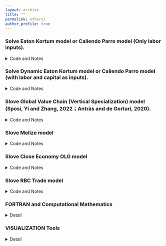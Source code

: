 ```yaml
---
layout: archive
title: ""
permalink: others/
author_profile: true
---
```

  
### Solve Eaton Kortum model or Caliendo Parro model (Only labor inputs).
  <details>
  <summary>Code and Notes</summary>
  [PDF](https://github.com/ypei1/EKCP) &nbsp; [Code](https://github.com/ypei1/EKCP/tree/main/1.simpleEKJ) 
  </details>

### Solve Dynamic Eaton Kortum model or Caliendo Parro model (with labor and capital as inputs).
  <details>
  <summary>Code and Notes</summary>
   [PDF](https://github.com/ypei1/EKCP) &nbsp; [Code](https://github.com/ypei1/EKCP/tree/main/2.CPwithKL.s.s) 
  </details>
 
### Slove Global Value Chain (Vertical Specialization) model (Sposi, Yi and Zhang, 2022；Antràs and de Gortari, 2020).
  <details>
  <summary>Code and Notes</summary>
   [PDF](https://github.com/ypei1/EKCP) &nbsp; [Code](https://github.com/ypei1/EKCP/tree/44d408fa7ed7381a58e7c583f3915619c88fde4c/3.%20Slove%20Global%20Value%20Chain%20model%20(Sposi%2C%20Yi%20and%20Zhang%202022))
  </details>
 
### Slove Melize model 
  <details>
  <summary>Code and Notes</summary>
   [PDF](https://github.com/ypei1/EKCP) &nbsp; [Code]( )
  </details>
  
### Slove Close Economy OLG model 
  <details>
  <summary>Code and Notes</summary>
   [PDF](https://github.com/ypei1/EKCP) &nbsp; [Code]( )
  </details>

  
### Slove RBC Trade model 
  <details>
  <summary>Code and Notes</summary>
   [PDF](https://github.com/ypei1/EKCP) &nbsp; [Code]( )
  </details>
  
### FORTRAN and Computational Mathematics
  <details>
  <summary>Detail</summary>
    
    [Fortran](http://micro.ustc.edu.cn/Fortran/ZJDing/) 
    
    Computational Mathematics
    
    http://home.ustc.edu.cn/~zegang/refbook/%E6%95%B0%E5%80%BC%E8%AE%A1%E7%AE%97%E6%96%B9%E6%B3%95%E5%92%8C%E7%AE%97%E6%B3%95.pdf
    
    http://micro.ustc.edu.cn/CompPhy/lecturenote/comp_sun_1.pdf
    
    http://micro.ustc.edu.cn/CompPhy/lecturenote/comp_sun_2.pdf
    
    http://micro.ustc.edu.cn/CompPhy/lecturenote/comp_sun_3_4.pdf

    http://home.ustc.edu.cn/~zegang/refbook/TaoPang.pdf

    
    
  </details>

### VISUALIZATION Tools
  <details>
  <summary>Detail</summary>
    
#### https://www.data-to-viz.com/graph/edge_bundling.html         https://www.data-to-viz.com/graph/chord.html
    
#### https://d3js.org/

#### https://geonetworks.github.io/

#### http://vis.stanford.edu/

#### http://idl.cs.washington.edu/

#### https://library.unc.edu/data/network-visualization/

#### https://mohitmayank.com/projects/

#### https://journals.library.ualberta.ca/istl/index.php/istl/article/view/2600/2615

  </details>


<!--   
 
 http://home.ustc.edu.cn/~zegang/
 
I am a PhD student in Economics at the [Universtity of Houston](https://www.uh.edu/class/economics/).  I am interested in topics related to International trade, Spatial Economics, and Macroeconometrics.

  <details>
  <summary>score</summary>
  <a href="/files/Flower"> score </a>. 
  </details>
 # Score
- Flower <a href="/files/Flower/1.png"> 1  </a>   - <a href="/files/Flower/2.png"> 2 - <a href="/files/Flower/3.png"> 3 - <a href="/files/Flower/3.png"> 4 

- Landscape <a href="/files/Landscape/1.png"> 1 </a> -<a href="/files/Landscape/2.png"> 2 </a> -<a href="/files/Landscape/2.png"> 3 </a> -<a href="/files/Landscape/4.png"> 4 </a> -<a href="/files/Landscape/5.png"> 5 </a> -<a href="/files/Landscape/6.png"> 6 </a> -<a href="/files/Landscape/7.png"> 7 </a> -<a href="/files/Landscape/8.png"> 8 </a> -<a href="/files/Landscape/9.png"> 9 </a> 

 - <a href="/files/liangjian_guitar.pdf"> Drawing Sword </a>  - [Sound](https://ypei1.github.io/files/liangjian.mp3)
  
 [PDF](http://example.com/) &nbsp; [Slides](/files/paper1.pdf)  -->
 
